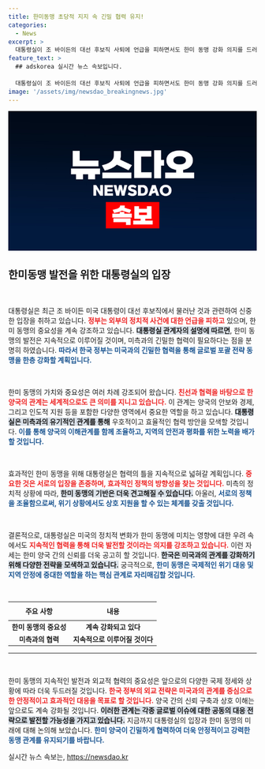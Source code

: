 ```yaml
---
title: 한미동맹 초당적 지지 속 긴밀 협력 유지!
categories:
  - News
excerpt: >
  대통령실이 조 바이든의 대선 후보직 사퇴에 언급을 피하면서도 한미 동맹 강화 의지를 드러냈습니다. 미측과의 긴밀한 협력을 통해 글로벌 전략 동맹을 지속 발전시켜 나갈 계획입니다.
feature_text: >
  ## adskorea 실시간 뉴스 속보입니다.

  대통령실이 조 바이든의 대선 후보직 사퇴에 언급을 피하면서도 한미 동맹 강화 의지를 드러냈습니다. 미측과의 긴밀한 협력을 통해 글로벌 전략 동맹을 지속 발전시켜 나갈 계획입니다.
image: '/assets/img/newsdao_breakingnews.jpg'
---
```


<p><img src="/assets/img/newsdao_breakingnews.jpg" alt="adskorea 속보" /></p>

<h2 data-ke-size="size26">한미동맹 발전을 위한 대통령실의 입장</h2>

<p data-ke-size="size16">&nbsp;</p>

<p>대통령실은 최근 조 바이든 미국 대통령이 대선 후보직에서 물러난 것과 관련하여 신중한 입장을 취하고 있습니다. <b><span style="color: #ee2323;">정부는 외부의 정치적 사건에 대한 언급을 피하고</span></b> 있으며, 한미 동맹의 중요성을 계속 강조하고 있습니다. <b><span style="background-color: #21538527;">대통령실 관계자의 설명에 따르면</span></b>, 한미 동맹의 발전은 지속적으로 이루어질 것이며, 미측과의 긴밀한 협력이 필요하다는 점을 분명히 하였습니다. <b><span style="color: #1a5490;">따라서 한국 정부는 미국과의 긴밀한 협력을 통해 글로벌 포괄 전략 동맹을 한층 강화할 계획입니다.</span></b> </p>

<p data-ke-size="size16">&nbsp;</p>

<p>한미 동맹의 가치와 중요성은 여러 차례 강조되어 왔습니다. <b><span style="color: #ee2323;">친선과 협력을 바탕으로 한 양국의 관계는 세계적으로도 큰 의미를 지니고 있습니다.</span></b> 이 관계는 양국의 안보와 경제, 그리고 인도적 지원 등을 포함한 다양한 영역에서 중요한 역할을 하고 있습니다. <b><span style="background-color: #21538527;">대통령실은 미측과의 유기적인 관계를 통해</span></b> 우호적이고 효율적인 협력 방안을 모색할 것입니다. <b><span style="color: #1a5490;">이를 통해 양국의 이해관계를 함께 조율하고, 지역의 안전과 평화를 위한 노력을 배가할 것입니다.</span></b></p>

<p data-ke-size="size16">&nbsp;</p>

<p>효과적인 한미 동맹을 위해 대통령실은 협력의 틀을 지속적으로 넓혀갈 계획입니다. <b><span style="color: #ee2323;">중요한 것은 서로의 입장을 존중하며, 효과적인 정책의 방향성을 찾는 것입니다.</span></b> 미측의 정치적 상황에 따라, <b><span style="background-color: #21538527;">한미 동맹의 기반은 더욱 견고해질 수 있습니다.</span></b> 아울러, <b><span style="color: #1a5490;">서로의 정책을 조율함으로써, 위기 상황에서도 상호 지원을 할 수 있는 체계를 갖출 것입니다.</span></b></p>

<p data-ke-size="size16">&nbsp;</p>

<p>결론적으로, 대통령실은 미국의 정치적 변화가 한미 동맹에 미치는 영향에 대한 우려 속에서도 <b><span style="color: #ee2323;">지속적인 협력을 통해 더욱 발전할 것이라는 의지를 강조하고 있습니다.</span></b> 이런 자세는 한미 양국 간의 신뢰를 더욱 공고히 할 것입니다. <b><span style="background-color: #21538527;">한국은 미국과의 관계를 강화하기 위해 다양한 전략을 모색하고 있습니다.</span></b> 궁극적으로, <b><span style="color: #1a5490;">한미 동맹은 국제적인 위기 대응 및 지역 안정에 중대한 역할을 하는 핵심 관계로 자리매김할 것입니다.</span></b></p>

<p data-ke-size="size16">&nbsp;</p>

<table style="width: 100%;">
  <thead>
    <tr>
      <th style="text-align: center; height: 30px;">주요 사항</th>
      <th style="text-align: center; height: 30px;">내용</th>
    </tr>
  </thead>
  <tbody>
    <tr>
      <td style="text-align: center; height: 17px;"><b>한미 동맹의 중요성</b></td>
      <td style="text-align: center; height: 17px;"><b>계속 강화되고 있다</b></td>
    </tr>
    <tr>
      <td style="text-align: center; height: 17px;"><b>미측과의 협력</b></td>
      <td style="text-align: center; height: 17px;"><b>지속적으로 이루어질 것이다</b></td>
    </tr>
  </tbody>
</table>

<hr/>

<p data-ke-size="size16">&nbsp;</p>

<p>한미 동맹의 지속적인 발전과 외교적 협력의 중요성은 앞으로의 다양한 국제 정세와 상황에 따라 더욱 두드러질 것입니다. <b><span style="color: #ee2323;">한국 정부의 외교 전략은 미국과의 관계를 중심으로 한 안정적이고 효과적인 대응을 목표로 할 것입니다.</span></b> 양국 간의 신뢰 구축과 상호 이해는 앞으로도 계속 강화될 것입니다. <b><span style="background-color: #21538527;">이러한 관계는 각종 글로벌 이슈에 대한 공동의 대응 전략으로 발전할 가능성을 가지고 있습니다.</span></b> 지금까지 대통령실의 입장과 한미 동맹의 미래에 대해 논의해 보았습니다. <b><span style="color: #1a5490;">한미 양국이 긴밀하게 협력하여 더욱 안정적이고 강력한 동맹 관계를 유지되기를 바랍니다.</span></b></p>
실시간 뉴스 속보는, <a href="https://newsdao.kr" rel="dofollow">https://newsdao.kr</a>


